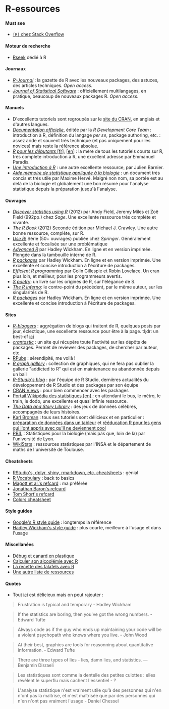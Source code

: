 # R-essources

#### Must see
* [`[R]` chez Stack Overflow](http://stackoverflow.com/tags/r/info)

#### Moteur de recherche
* [Rseek](http://rseek.org/)  dédié à R

#### Journaux
* [*R-Journal*](http://journal.r-project.org/) : la gazette de R avec les nouveaux packages, des astuces, des articles techniques. *Open access*.
* [*Journal of Statistical Software*](http://www.jstatsoft.org/) : officiellement multilangages, en pratique, beaucoup de nouveaux packages R. *Open access*.

#### Manuels
* D'excellents tutoriels sont regroupés sur le [site du CRAN](http://cran.r-project.org/other-docs.html), en anglais et d'autres langues.
* [*Documentation officielle*](http://cran.r-project.org/manuals.html), éditée par la *R Development Core Team* : introduction à R, définition du langage *per se*, package authoring, etc. : assez aride et souvent très technique (et pas uniquement pour les novices) mais reste la référence absolue.
* [*R pour les débutants* [fr]](http://cran.r-project.org/doc/contrib/Paradis-rdebuts_fr.pdf), [[en]](http://cran.r-project.org/doc/contrib/Paradis-rdebuts_en.pdf) : la mère de tous les tutoriels courts sur R, très complete introduction à R, une excellent adresse par Emmanuel Paradis.
* [*Une introduction à R*](http://cran.r-project.org/doc/contrib/Barnier-intro_R.pdf) : une autre excellente ressource, par Julien Barnier.
* [*Aide mémoire de statistique appliquée à la biologie*](http://cran.r-project.org/doc/contrib/Herve-Aide-memoire-statistique.pdf) : un document très concis et très utile par Maxime Hervé. Malgré non nom, sa portée est au delà de la biologie et globalement une bon résumé pour l'analyse statistique depuis la préparation jusqu'à l'analyse.

#### Ouvrages
* [*Discover statistics using R*](http://www.sagepub.com/dsur/main.htm) (2012) par Andy Field, Jeremy Miles et Zoë Field (992pp.) chez *Sage*. Une excellente ressource très complète et vivante.
* [*The R Book*](http://eu.wiley.com/WileyCDA/WileyTitle/productCd-0470973927.html) (2012) Seconde édition par Michael J. Crawley. Une autre bonne ressource, complète, sur R.
* [*Use R!*](http://www.springer.com/series/6991) Série (50+ ouvrages) publiée chez *Springer*. Généralement excellente et focalisée sur une problématique
* [*Advanced R*](http://adv-r.had.co.nz/) par Hadley Wickham. En ligne et en version imprimée. Plongée dans la tambouille interne de R.
* [*R packages*](http://r-pkgs.had.co.nz/) par Hadley Wickham. En ligne et en version imprimée. Une excellente et concise introduction à l'écriture de packages.
* [*Efficient R programming*](https://csgillespie.github.io/efficientR/) par Colin Gillespie et Robin Lovelace. Un cran plus loin, et meilleur, pour les programmeurs avertis.
* [*S poetry*](http://www.burns-stat.com/documents/books/s-poetry/): un livre sur les origines de R, sur l'élégance de S.
* [*The R Inferno*](http://www.burns-stat.com/documents/books/the-r-inferno/): le contre-point du précédent, par le même auteur, sur les singularités de R.
* [*R packages*](http://r-pkgs.had.co.nz/) par Hadley Wickham. En ligne et en version imprimée. Une excellente et concise introduction à l'écriture de packages.

#### Sites
* [*R-bloggers*](http://www.r-bloggers.com/) : aggrégation de blogs qui traitent de R, quelques posts par jour, éclectique, une excellente ressource pour être à la page. tl;dr: un best-of [ici](http://www.r-bloggers.com/?s=in+case+you+missed+it)
* [*crantastic*](http://crantastic.org/) : un site qui récupère toute l'activité sur les dépôts de packages. Permet de reviewer des packages, de chercher par auteur, etc.
* [RPubs](https://rpubs.com/) : sérendipité, me voilà !
* [*R graph gallery*](http://rgraphgallery.blogspot.fr/search/label/map) : collection de graphiques, qui ne fera pas oublier la gallerie "addicted to R" qui est en maintenance ou abandonnée depuis un bail
* [*R-Studio's blog*](http://blog.rstudio.org/) : par l'équipe de R Studio, dernières actualités du développement de R Studio et des packages par son équipe
* [CRAN Views](http://cran.r-project.org/web/views/) : pour bien commencer avec les packages
* [Portail Wikipédia des statistiques [en] ](https://en.wikipedia.org/wiki/Portal:Statistics) : en attendant le bus, le métro, le train, le dodo, une excellente et quasi infinie ressource.
* [*The Data and Story Library*](http://lib.stat.cmu.edu/DASL/) : des jeux de données célèbres, accompagnés de leurs histoires.
* [Karl Broman](http://kbroman.org/pages/tutorials.html) : tous ses tutoriels sont délicieux et en particulier : [préparation de données dans un tableur](https://github.com/kbroman/dataorg) et [rééducation R pour les gens qui l'ont appris avec qu'il ne deviennent cool](https://github.com/kbroman/hipsteR)
* [PBIL](http://pbil.univ-lyon1.fr/R/) : Statistiques pour la biologie (mais pas que, loin de là) par l'université de Lyon.
* [WikiStats](http://wikistat.fr/) : ressources statistiques par l'INSA et le département de maths de l'université de Toulouse.

#### Cheatsheets
* [RStudio's, dplyr, shiny, rmarkdown, etc. cheatsheets](https://www.rstudio.com/resources/cheatsheets/) : génial
* [R Vocabulary](http://adv-r.had.co.nz/Vocabulary.html) : back to basics
* [Magott et al.'s refcard](https://cran.r-project.org/doc/contrib/Baggott-refcard-v2.pdf) : ma préférée
* [Jonathan Baron's refcard](https://cran.r-project.org/doc/contrib/refcard.pdf)
* [Tom Short's refcard](https://cran.r-project.org/doc/contrib/Short-refcard.pdf)
* [Colors cheatsheet](https://www.nceas.ucsb.edu/~frazier/RSpatialGuides/colorPaletteCheatsheet.pdf)

#### Style guides
* [Google's R style guide](https://google.github.io/styleguide/Rguide.xml) : longtemps la référence
* [Hadley Wickham's style guide](http://adv-r.had.co.nz/Style.html) : plus courte, meilleure à l'usage et dans l'usage

#### Miscellanées
* [Débug et canard en plastique](https://en.wikipedia.org/wiki/Rubber_duck_debugging)
* [Calculer son alcoolémie avec R](http://www.sumsar.net/blog/2014/07/estimate-your-bac-using-drinkr/)
* [La recette des falafels avec R](http://www.butbn.cas.cz/francesco/Webpage/Gourmet.html)
* [Une autre liste de ressources](http://kh-tps.osu.edu/read.pdf)
 
#### Quotes

* Tout [ici](https://github.com/kbroman/datasciquotes) est délicieux mais on peut rajouter :

> Frustration is typical and temporary - Hadley Wickham

> If the statistics are boring, then you've got the wrong numbers. - Edward Tufte

> Always code as if the guy who ends up maintaining your code will be a violent psychopath who knows where you live. - John Wood

> At their best, graphics are tools for reasonning about quantitative information. - Edward Tufte

> There are three types of lies - lies, damn lies, and statistics. ― Benjamin Disraeli

> Les statistiques sont comme la dentelle des petites culottes : elles révèlent le superflu mais cachent l'essentiel - ?

> L'analyse statistique n'est vraiment utile qu'à des personnes qui n'en n'ont pas la maîtrise, et n'est maîtrisée que par des personnes qui n'en n'ont pas vraiment l'usage - Daniel Chessel




